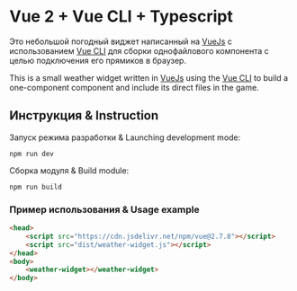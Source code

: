 # Vue 2 + Vue CLI + Typescript

Это небольшой погодный виджет написанный на [VueJs](https://ru.vuejs.org/) с использованием [Vue CLI](https://cli.vuejs.org/ru/) для сборки однофайлового компонента с целью подключения его прямиков в браузер.

This is a small weather widget written in [VueJs](https://ru.vuejs.org/) using the [Vue CLI](https://cli.vuejs.org/ru/) to build a one-component component and include its direct files in the game.

## Инструкция & Instruction
Запуск режима разработки & Launching development mode:
```shell
npm run dev
```
Сборка модуля & Build module:
```shell
npm run build
```
### Пример использования & Usage example
```html
<head>
    <script src="https://cdn.jsdelivr.net/npm/vue@2.7.8"></script>
    <script src="dist/weather-widget.js"></script>
</head>
<body>
    <weather-widget></weather-widget>
</body>
```
